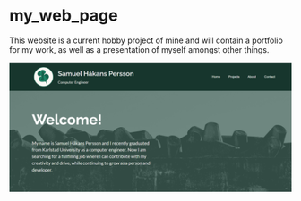# my_web_page
This website is a current hobby project of mine and will contain a portfolio for my work, as well as a presentation of myself amongst other things.

![Screenshot of the index page for my web site. Contains a header with a logo and a navbar and an intro text.](/img/index_page.png)
